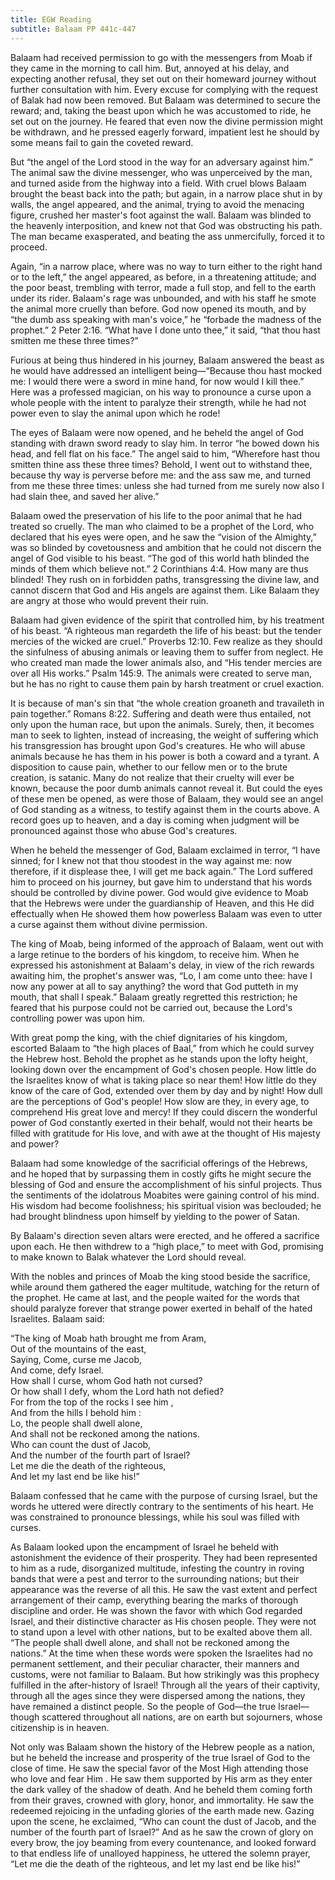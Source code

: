 ```yaml
---
title: EGW Reading
subtitle: Balaam PP 441c-447
---
```


Balaam had received permission to go with the messengers from Moab if they came in the morning to call him. But, annoyed at his delay, and expecting another refusal, they set out on their homeward journey without further consultation with him. Every excuse for complying with the request of Balak had now been removed. But Balaam was determined to secure the reward; and, taking the beast upon which he was accustomed to ride, he set out on the journey. He feared that even now the divine permission might be withdrawn, and he pressed eagerly forward, impatient lest he should by some means fail to gain the coveted reward.

But “the angel of the Lord stood in the way for an adversary against him.” The animal saw the divine messenger, who was unperceived by the man, and turned aside from the highway into a field. With cruel blows Balaam brought the beast back into the path; but again, in a narrow place shut in by walls, the angel appeared, and the animal, trying to avoid the menacing figure, crushed her master's foot against the wall. Balaam was blinded to the heavenly interposition, and knew not that God was obstructing his path. The man became exasperated, and beating the ass unmercifully, forced it to proceed.

Again, “in a narrow place, where was no way to turn either to the right hand or to the left,” the angel appeared, as before, in a threatening attitude; and the poor beast, trembling with terror, made a full stop, and fell to the earth under its rider. Balaam's rage was unbounded, and with his staff he smote the animal more cruelly than before. God now opened its mouth, and by “the dumb ass speaking with man's voice,” he “forbade the madness of the prophet.” 2 Peter 2:16. “What have I done unto thee,” it said, “that thou hast smitten me these three times?”

Furious at being thus hindered in his journey, Balaam answered the beast as he would have addressed an intelligent being—“Because thou hast mocked me: I would there were a sword in mine hand, for now would I kill thee.” Here was a professed magician, on his way to pronounce a curse upon a whole people with the intent to paralyze their strength, while he had not power even to slay the animal upon which he rode!

The eyes of Balaam were now opened, and he beheld the angel of God standing with drawn sword ready to slay him. In terror “he bowed down his head, and fell flat on his face.” The angel said to him, “Wherefore hast thou smitten thine ass these three times? Behold, I went out to withstand thee, because thy way is perverse before me: and the ass saw me, and turned from me these three times: unless she had turned from me surely now also I had slain thee, and saved her alive.”

Balaam owed the preservation of his life to the poor animal that he had treated so cruelly. The man who claimed to be a prophet of the Lord, who declared that his eyes were open, and he saw the “vision of the Almighty,” was so blinded by covetousness and ambition that he could not discern the angel of God visible to his beast. “The god of this world hath blinded the minds of them which believe not.” 2 Corinthians 4:4. How many are thus blinded! They rush on in forbidden paths, transgressing the divine law, and cannot discern that God and His angels are against them. Like Balaam they are angry at those who would prevent their ruin.

Balaam had given evidence of the spirit that controlled him, by his treatment of his beast. “A righteous man regardeth the life of his beast: but the tender mercies of the wicked are cruel.” Proverbs 12:10. Few realize as they should the sinfulness of abusing animals or leaving them to suffer from neglect. He who created man made the lower animals also, and “His tender mercies are over all His works.” Psalm 145:9. The animals were created to serve man, but he has no right to cause them pain by harsh treatment or cruel exaction.

It is because of man's sin that “the whole creation groaneth and travaileth in pain together.” Romans 8:22. Suffering and death were thus entailed, not only upon the human race, but upon the animals. Surely, then, it becomes man to seek to lighten, instead of increasing, the weight of suffering which his transgression has brought upon God's creatures. He who will abuse animals because he has them in his power is both a coward and a tyrant. A disposition to cause pain, whether to our fellow men or to the brute creation, is satanic. Many do not realize that their cruelty will ever be known, because the poor dumb animals cannot reveal it. But could the eyes of these men be opened, as were those of Balaam, they would see an angel of God standing as a witness, to testify against them in the courts above. A record goes up to heaven, and a day is coming when judgment will be pronounced against those who abuse God's creatures.

When he beheld the messenger of God, Balaam exclaimed in terror, “I have sinned; for I knew not that thou stoodest in the way against me: now therefore, if it displease thee, I will get me back again.” The Lord suffered him to proceed on his journey, but gave him to understand that his words should be controlled by divine power. God would give evidence to Moab that the Hebrews were under the guardianship of Heaven, and this He did effectually when He showed them how powerless Balaam was even to utter a curse against them without divine permission.

The king of Moab, being informed of the approach of Balaam, went out with a large retinue to the borders of his kingdom, to receive him. When he expressed his astonishment at Balaam's delay, in view of the rich rewards awaiting him, the prophet's answer was, “Lo, I am come unto thee: have I now any power at all to say anything? the word that God putteth in my mouth, that shall I speak.” Balaam greatly regretted this restriction; he feared that his purpose could not be carried out, because the Lord's controlling power was upon him.

With great pomp the king, with the chief dignitaries of his kingdom, escorted Balaam to “the high places of Baal,” from which he could survey the Hebrew host. Behold the prophet as he stands upon the lofty height, looking down over the encampment of God's chosen people. How little do the Israelites know of what is taking place so near them! How little do they know of the care of God, extended over them by day and by night! How dull are the perceptions of God's people! How slow are they, in every age, to comprehend His great love and mercy! If they could discern the wonderful power of God constantly exerted in their behalf, would not their hearts be filled with gratitude for His love, and with awe at the thought of His majesty and power?

Balaam had some knowledge of the sacrificial offerings of the Hebrews, and he hoped that by surpassing them in costly gifts he might secure the blessing of God and ensure the accomplishment of his sinful projects. Thus the sentiments of the idolatrous Moabites were gaining control of his mind. His wisdom had become foolishness; his spiritual vision was beclouded; he had brought blindness upon himself by yielding to the power of Satan.

By Balaam's direction seven altars were erected, and he offered a sacrifice upon each. He then withdrew to a “high place,” to meet with God, promising to make known to Balak whatever the Lord should reveal.

With the nobles and princes of Moab the king stood beside the sacrifice, while around them gathered the eager multitude, watching for the return of the prophet. He came at last, and the people waited for the words that should paralyze forever that strange power exerted in behalf of the hated Israelites. Balaam said:

“The king of Moab hath brought me from Aram,  
Out of the mountains of the east,  
Saying, Come, curse me Jacob,  
And come, defy Israel.  
How shall I curse, whom God hath not cursed?  
Or how shall I defy, whom the Lord hath not defied?  
For from the top of the rocks I see him ,  
And from the hills I behold him :  
Lo, the people shall dwell alone,  
And shall not be reckoned among the nations.  
Who can count the dust of Jacob,  
And the number of the fourth part of Israel?  
Let me die the death of the righteous,  
And let my last end be like his!”

Balaam confessed that he came with the purpose of cursing Israel, but the words he uttered were directly contrary to the sentiments of his heart. He was constrained to pronounce blessings, while his soul was filled with curses.

As Balaam looked upon the encampment of Israel he beheld with astonishment the evidence of their prosperity. They had been represented to him as a rude, disorganized multitude, infesting the country in roving bands that were a pest and terror to the surrounding nations; but their appearance was the reverse of all this. He saw the vast extent and perfect arrangement of their camp, everything bearing the marks of thorough discipline and order. He was shown the favor with which God regarded Israel, and their distinctive character as His chosen people. They were not to stand upon a level with other nations, but to be exalted above them all. “The people shall dwell alone, and shall not be reckoned among the nations.” At the time when these words were spoken the Israelites had no permanent settlement, and their peculiar character, their manners and customs, were not familiar to Balaam. But how strikingly was this prophecy fulfilled in the after-history of Israel! Through all the years of their captivity, through all the ages since they were dispersed among the nations, they have remained a distinct people. So the people of God—the true Israel—though scattered throughout all nations, are on earth but sojourners, whose citizenship is in heaven.

Not only was Balaam shown the history of the Hebrew people as a nation, but he beheld the increase and prosperity of the true Israel of God to the close of time. He saw the special favor of the Most High attending those who love and fear Him . He saw them supported by His arm as they enter the dark valley of the shadow of death. And he beheld them coming forth from their graves, crowned with glory, honor, and immortality. He saw the redeemed rejoicing in the unfading glories of the earth made new. Gazing upon the scene, he exclaimed, “Who can count the dust of Jacob, and the number of the fourth part of Israel?” And as he saw the crown of glory on every brow, the joy beaming from every countenance, and looked forward to that endless life of unalloyed happiness, he uttered the solemn prayer, “Let me die the death of the righteous, and let my last end be like his!”
